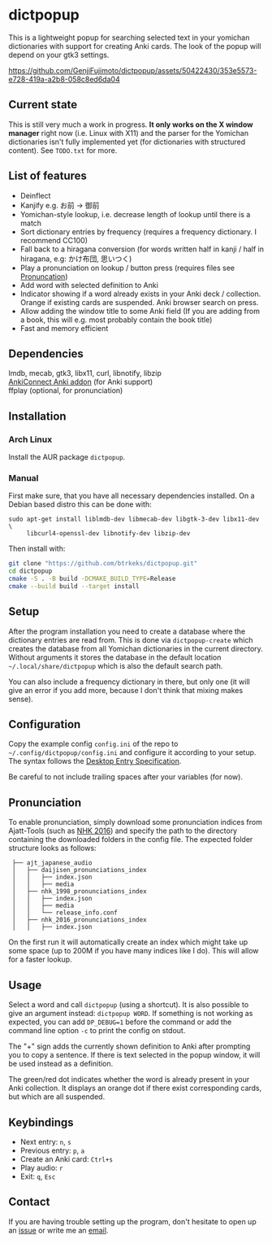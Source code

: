 # dictpopup

This is a lightweight popup for searching selected text in your yomichan dictionaries with support for creating Anki cards.
The look of the popup will depend on your gtk3 settings.

https://github.com/GenjiFujimoto/dictpopup/assets/50422430/353e5573-e728-419a-a2b8-058c8ed6da04

## Current state
This is still very much a work in progress.
**It only works on the X window manager** right now (i.e. Linux with X11) and the parser for the Yomichan dictionaries isn't fully implemented yet (for dictionaries with structured content).
See `TODO.txt` for more.

## List of features
 * Deinflect
 * Kanjify e.g. お前 -> 御前
 * Yomichan-style lookup, i.e. decrease length of lookup until there is a match
 * Sort dictionary entries by frequency (requires a frequency dictionary. I recommend CC100)
 * Fall back to a hiragana conversion (for words written half in kanji / half in hiragana, e.g: かけ布団, 思いつく)
 * Play a pronunciation on lookup / button press (requires files see [Pronuncation](#pronunciation))
 * Add word with selected definition to Anki
 * Indicator showing if a word already exists in your Anki deck / collection. Orange if existing cards are suspended. Anki browser search on press.
 * Allow adding the window title to some Anki field (If you are adding from a book, this will e.g. most probably contain the book title)
 * Fast and memory efficient

## Dependencies
lmdb, mecab, gtk3, libx11, curl, libnotify, libzip\
[AnkiConnect Anki addon](https://ankiweb.net/shared/info/2055492159) (for Anki support)\
ffplay (optional, for pronunciation)

## Installation
### Arch Linux
Install the AUR package `dictpopup`.

### Manual
First make sure, that you have all necessary dependencies installed. On a Debian based distro this can be done with:
```
sudo apt-get install liblmdb-dev libmecab-dev libgtk-3-dev libx11-dev \
     libcurl4-openssl-dev libnotify-dev libzip-dev
```
Then install with:
```bash
git clone "https://github.com/btrkeks/dictpopup.git"
cd dictpopup
cmake -S . -B build -DCMAKE_BUILD_TYPE=Release
cmake --build build --target install
```

## Setup
After the program installation you need to create a database where the dictionary entries are read from.
This is done via `dictpopup-create` which creates the database from all Yomichan dictionaries in the current directory.
Without arguments it stores the database in the default location `~/.local/share/dictpopup` which is also the default search path.

You can also include a frequency dictionary in there, but only one (it will give an error if you add more, because I don't think that mixing makes sense).

## Configuration
Copy the example config `config.ini` of the repo to `~/.config/dictpopup/config.ini` and configure it according to your setup. 
The syntax follows the [Desktop Entry Specification](http://freedesktop.org/Standards/desktop-entry-spec).

Be careful to not include trailing spaces after your variables (for now).

## Pronunciation
To enable pronunciation, simply download some pronunciation indices from Ajatt-Tools (such as [NHK 2016](https://github.com/Ajatt-Tools/nhk_2016_pronunciations_index))
and specify the path to the directory containing the downloaded folders in the config file. The expected folder structure looks as follows:
```
 ├── ajt_japanese_audio
 │   ├── daijisen_pronunciations_index
 │   │   ├── index.json
 │   │   ├── media
 │   ├── nhk_1998_pronunciations_index
 │   │   ├── index.json
 │   │   ├── media
 │   │   └── release_info.conf
 │   ├── nhk_2016_pronunciations_index
 │   │   ├── index.json
```
On the first run it will automatically create an index which might take up some space (up to 200M if you have many indices like I do).
This will allow for a faster lookup.

## Usage
Select a word and call `dictpopup` (using a shortcut). It is also possible to give an argument instead: `dictpopup WORD`.
If something is not working as expected, you can add `DP_DEBUG=1` before the command or add the command line option `-c` to print the config on stdout.

The "+" sign adds the currently shown definition to Anki after prompting you to copy a sentence.
If there is text selected in the popup window, it will be used instead as a definition.

The green/red dot indicates whether the word is already present in your Anki collection.
It displays an orange dot if there exist corresponding cards, but which are all suspended.

## Keybindings

- Next entry: `n`, `s`
- Previous entry: `p`, `a`
- Create an Anki card: `Ctrl+s`
- Play audio: `r`
- Exit: `q`, `Esc`

## Contact
If you are having trouble setting up the program, don't hesitate to open up an [issue](https://github.com/btrkeks/dictpopup/issues) or write me an [email](mailto:butterkeks@fedora.email).

